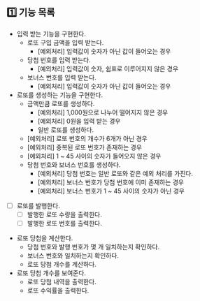 ## 1️⃣ 기능 목록

- 입력 받는 기능을 구현한다.
    - 로또 구입 금액을 입력 받는다.
        - [예외처리] 입력값이 숫자가 아닌 값이 들어오는 경우
    - 당첨 번호를 입력 받는다.
        - [예외처리] 입력값이 숫자, 쉼표로 이루어지지 않은 경우
    - 보너스 번호를 입력 받는다.
        - [예외처리] 입력값이 숫자가 아닌 값이 들어오는 경우
- 로또를 생성하는 기능을 구현한다.
    - 금액만큼 로또를 생성하다.
        - [예외처리] 1,000원으로 나누어 떨어지지 않은 경우
        - [예외처리] 0원을 입력 받는 경우
      - 일반 로또를 생성하다.
    - [예외처리] 로또 번호의 개수가 6개가 아닌 경우
    - [예외처리] 중복된 로또 번호가 존재하는 경우
    - [예외처리] 1 ~ 45 사이의 숫자가 들어오지 않은 경우
    - 당첨 번호와 보너스 번호를 생성하다.
        - [예외처리] 당첨 번호는 일반 로또와 같은 예외 처리를 가진다.
        - [예외처리] 보너스 번호가 당첨 번호에 이미 존재하는 경우
        - [예외처리] 보너스 번호가 1 ~ 45 사이의 숫자가 아닌 경우
- [ ] 로또를 발행한다.
    - [ ] 발행한 로또 수량을 출력한다.
    - [ ] 발행한 로또 번호를 출력한다.
- 로또 당첨을 계산한다.
    - 당첨 번호와 발행 번호가 몇 개 일치하는지 확인하다.
    - 보너스 번호와 일치하는지 확인하다.
    - 로또 당첨 개수를 계산하다.
- 로또 당첨 개수를 보여준다.
    - 로또 당첨 내역을 출력한다.
    - 로또 수익률을 출력한다.